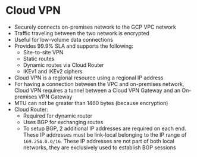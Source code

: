 # Cloud VPN

- Securely connects on-premises network to the GCP VPC network
- Traffic traveling between the two network is encrypted
- Useful for low-volume data connections
- Provides 99.9% SLA and supports the following:
    - Site-to-site VPN
    - Static routes
    - Dynamic routes via Cloud Router
    - IKEv1 and IKEv2 ciphers
- Cloud VPN is a regional resource using a regional IP address
- For having a connection between the VPC and on-premises network, Cloud VPN requires a tunnel between a Cloud VPN Gateway and an On-premises VPN Gateway
- MTU can not be greater than 1460 bytes (because encryption)
- Cloud Router:
    - Required for dynamic router
    - Uses BGP for exchanging routes
    - To setup BGP, 2 additional IP addresses are required on each end. These IP addresses must be link-local belonging to the IP range of `169.254.0.0/16`. These IP addresses are not part of both local networks, they are exclusively used to establish BGP sessions
